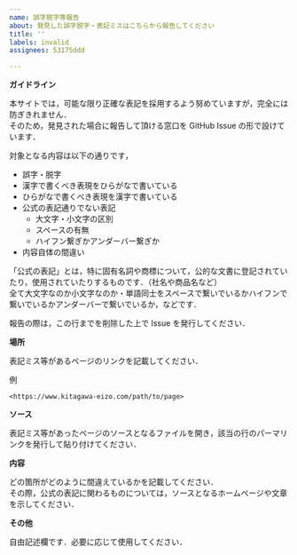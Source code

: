 ```yaml
---
name: 誤字脱字等報告
about: 発見した誤字脱字・表記ミスはこちらから報告してください
title: ''
labels: invalid
assignees: 53175ddd

---
```


**ガイドライン**

本サイトでは，可能な限り正確な表記を採用するよう努めていますが，完全には防ぎきれません．  
そのため，発見された場合に報告して頂ける窓口を GitHub Issue の形で設けています．

対象となる内容は以下の通りです，

- 誤字・脱字
- 漢字で書くべき表現をひらがなで書いている
- ひらがなで書くべき表現を漢字で書いている
- 公式の表記通りでない表記
  - 大文字・小文字の区別
  - スペースの有無
  - ハイフン繋ぎかアンダーバー繋ぎか
- 内容自体の間違い

「公式の表記」とは，特に固有名詞や商標について，公的な文書に登記されていたり，使用されていたりするものです．（社名や商品名など）  
全て大文字なのか小文字なのか・単語同士をスペースで繋いでいるかハイフンで繋いでいるかアンダーバーで繋いでいるか，などです．

報告の際は，この行までを削除した上で Issue を発行してください．

**場所**

表記ミス等があるページのリンクを記載してください．

例

```
<https://www.kitagawa-eizo.com/path/to/page>
```

**ソース**

表記ミス等があったページのソースとなるファイルを開き，該当の行のパーマリンクを発行して貼り付けてください．

**内容**

どの箇所がどのように間違えているかを記載してください．  
その際，公式の表記に関わるものについては，ソースとなるホームページや文章を示してください．

**その他**

自由記述欄です．必要に応じて使用してください．
